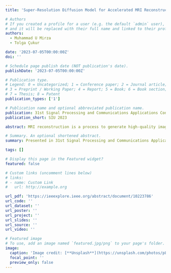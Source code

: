 ```yaml
---
title: 'Super-Resolution Diffusion Model for Accelerated MRI Reconstruction'

# Authors
# If you created a profile for a user (e.g. the default `admin` user), write the username (folder name) here
# and it will be replaced with their full name and linked to their profile.
authors:
  - Muhammad U Mirza
  - Tolga Çukur

date: '2023-07-05T00:00:00Z'
doi: ''

# Schedule page publish date (NOT publication's date).
publishDate: '2023-07-05T00:00:00Z'

# Publication type.
# Legend: 0 = Uncategorized; 1 = Conference paper; 2 = Journal article;
# 3 = Preprint / Working Paper; 4 = Report; 5 = Book; 6 = Book section;
# 7 = Thesis; 8 = Patent
publication_types: ['1']

# Publication name and optional abbreviated publication name.
publication: 31st Signal Processing and Communications Applications Conference 2023
publication_short: SIU 2023

abstract: MRI reconstruction is a process to generate high-quality images from the raw data obtained during magnetic resonance imaging. Diffusion models, a class of generative models, have become a popular method for MRI Reconstruction due to their ability to generate high quality images. Diffusion models work by adding Gaussian noise to the original image and training a network to remove the noise. Diffusion models can continue to generate high quality images even with a different type of noise added to the original image. In this study we combine a resolution decreasing operator with noise scheduling used by regular diffusion models, ResDiff to perform MRI Reconstruction. One of the biggest drawbacks of Diffusion models is the amount of time taken to generate images. Down-sampling images to a lower resolution requires fewer steps allowing ResDiff to achieve competitive results in far less time.

# Summary. An optional shortened abstract.
summary: Presented in 31st Signal Processing and Communications Applications Conference (SIU 2023)

tags: []

# Display this page in the Featured widget?
featured: false

# Custom links (uncomment lines below)
# links:
# - name: Custom Link
#   url: http://example.org

url_pdf: 'https://ieeexplore.ieee.org/abstract/document/10223786'
url_code: ''
url_dataset: ''
url_poster: ''
url_project: ''
url_slides: ''
url_source: ''
url_video: ''

# Featured image
# To use, add an image named `featured.jpg/png` to your page's folder.
image:
  caption: 'Image credit: [**Unsplash**](https://unsplash.com/photos/pLCdAaMFLTE)'
  focal_point: ''
  preview_only: false
---
```

